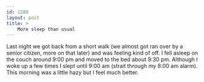 ```yaml
---
id: 1280
layout: post
title: >
    More sleep than usual
---
```


Last night we got back from a short walk (we almost got ran over by a senior citizen, more on that later) and was feeling kind of off. I fell asleep on the couch around 9:00 pm and moved to the bed about 9:30 pm. Although I woke up a few times I slept until 9:00 am (strait through my 8:00 am alarm). This morning was a little hazy but I feel much better.
